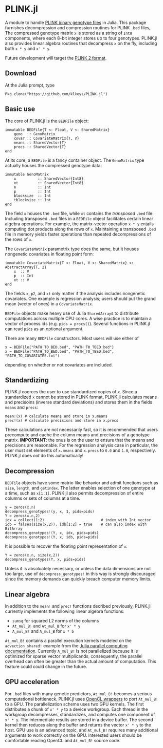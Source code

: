 # PLINK.jl

A module to handle [PLINK binary genotype files](http://pngu.mgh.harvard.edu/~purcell/plink/data.shtml#bed) in Julia.
This package furnishes decompression and compression routines for PLINK `.bed` files,
The compressed genotype matrix `x` is stored as a string of `Int8` components, where each 8-bit integer stores up to four genotypes. 
PLINK.jl also provides linear algebra routines that decompress `x` on the fly, including both `x * y` and `x' * y`. 

Future development will target the [PLINK 2 format](https://www.cog-genomics.org/plink2/input#bed).

## Download

At the Julia prompt, type

    Pkg.clone("https://github.com/klkeys/PLINK.jl")

## Basic use

The core of PLINK.jl is the `BEDFile` object:

    immutable BEDFile{T <: Float, V <: SharedMatrix}
        geno  :: GenoMatrix
        covar :: CovariateMatrix{T, V}
        means :: SharedVector{T}
        precs :: SharedVector{T}
    end

At its core, a `BEDFile` is a fancy container object.
The `GenoMatrix` type actually houses the compressed genotype data:

    immutable GenoMatrix
        x          :: SharedVector{Int8}
        xt         :: SharedVector{Int8}
        n          :: Int
        p          :: Int
        blocksize  :: Int
        tblocksize :: Int
    end

The field `x` houses the `.bed` file, while `xt` contains the *transposed* `.bed` file.
Including transposed `.bed` files in a `BEDFile` object facilitates certain linear algebra operations.
For example, the matrix-vector operation `x * y` entails computing dot products along the rows of `x`.
Maintaining a transposed `.bed` file in memory yields faster operations than repeated decompressions of the rows of `x`.

The `CovariateMatrix` parametrix type does the same, but it houses nongenetic covariates in floating point form:

    immutable CovariateMatrix{T <: Float, V <: SharedMatrix} <: AbstractArray{T, 2}
        x  :: V  
        p  :: Int
        xt :: V  
    end

The fields `x`, `p2`, and `xt` only matter if the analysis includes nongenetic covariates.
One example is regression analysis; users should put the grand mean (vector of ones) in a `CovariateMatrix`. 

`BEDFile` objects make heavy use of Julia `SharedArray`s to distribute computations across multiple CPU cores. A wise practice is to maintain a vector of process ids (e.g. `pids = procs()`). Several functions in PLINK.jl can read `pids` as an optional argument.

There are many `BEDFile` constructors. Most users will use either of

    x = BEDFile("PATH_TO_BED.bed", "PATH_TO_TBED.bed")
    x = BEDFile("PATH_TO_BED.bed", "PATH_TO_TBED.bed", "PATH_TO_COVARIATES.txt")
 
depending on whether or not covariates are included.

## Standardizing

PLINK.jl coerces the user to use standardized copies of `x`.
Since a standardized `x` cannot be stored in PLINK format, PLINK.jl calculates means and precisoins (inverse standard deviations) and stores them in the fields `means` and `precs`:

    mean!(x) # calculate means and store in x.means
    prec!(x) # calculate precisions and store in x.precs

These calculations are not necessarily fast, so it is recommended that users precompute and cache the column means and precisions of a genotype matrix. 
**IMPORTANT**: the onus is on the user to ensure that the means and precisions are reasonable.
For the regression analysis case in particular,
the user must set elements of `x.means` and `x.precs` to `0.0` and `1.0`, respectively.
PLINK.jl does *not* do this automatically! 

## Decompression

`BEDFile` objects have some matrix-like behavior and admit functions such as `size`, `length`, and `getindex`.
The latter enables selection of one genotype at a time, such as `x[1,1]`. PLINK.jl also permits decompression of entire columns or sets of columns at a time.

    y = zeros(x.n)
    decompress_genotypes!(y, x, 1, pids=pids)
    Y = zeros(x.n,2)
    idx = collect(1:2)                          # index with Int vector
    idb = falses(size(x,2)); idb[1:2] = true    # can also index with BitArray
    decompress_genotypes!(Y, x, idx, pids=pids)
    decompress_genotypes!(Y, x, idb, pids=pids)

It is possible to recover the floating point representation of `x`:

    Y = zeros(x.n, size(x,2))
    decompress_genotypes(Y, x, pids=pids)

Unless it is absoluately necessary, or unless the data dimensions are not too large, use of `decompress_genotypes!` in this way is strongly discouraged since the memory demands can quickly breach computer memory limits. 


## Linear algebra

In addition to the `mean!` and `prec!` functions decribed previously, PLINK.jl currently implements the following linear algebra functions:

* `sumsq` for squared L2 norms of the columns
* `At_mul_B!` and `At_mul_B` for `x' * y`
* `A_mul_B!` and `A_mul_B` for `x * b` 

`At_mul_B!` contains a parallel execution kernels modeled on the `advection_shared!` example from the [Julia parallel computing documentation](http://docs.julialang.org/en/latest/manual/parallel-computing/#id2).
Currently `A_mul_B!` is not parallelized because it is optimized for sparse vector multiplicands; consequently, the parallel overhead can often be greater than the actual amount of computation.
This feature could could change in the future.

## GPU acceleration

For `.bed` files with many genetic predictors, `At_mul_B!` becomes a serious computational bottleneck.
PLINK.jl uses [OpenCL wrappers](https://github.com/JuliaGPU/OpenCL.jl) to port `At_mul_B!` to a GPU.
The parallelization scheme uses two GPU kernels.
The first distributes a chunk of `x' * y` to a device workgroup.
Each thread in the workgroup decompresses, standardizes, and computes one component of `x' * y`.
The intermediate results are stored in a device buffer.
The second kernel then reduces along the buffer and returns the vector `x' * y` to the host. 
GPU use is an advanced topic, and `At_mul_B!` requires many additional arguments to work correctly on the GPU.
Interested users should be comfortable reading OpenCL and `At_mul_B!` source code.
